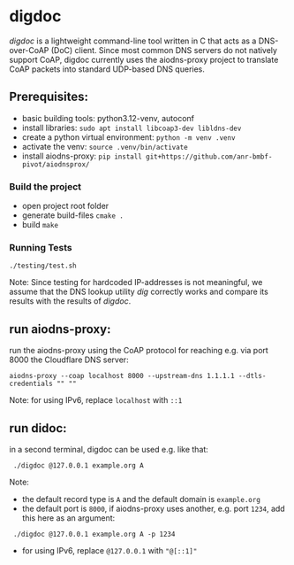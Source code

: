# digdoc

*digdoc* is a lightweight command-line tool written in C that acts as a DNS-over-CoAP (DoC) client. Since most common DNS servers do not natively support CoAP, digdoc currently uses the aiodns-proxy project to translate CoAP packets into standard UDP-based DNS queries.

## Prerequisites:

- basic building tools: python3.12-venv, autoconf
- install libraries: `sudo apt install libcoap3-dev libldns-dev`
- create a python virtual environment: `python -m venv .venv`
- activate the venv: `source .venv/bin/activate`
- install aiodns-proxy: `pip install git+https://github.com/anr-bmbf-pivot/aiodnsprox/`

### Build the project
- open project root folder
- generate build-files `cmake .`
- build `make`

### Running Tests
`./testing/test.sh`

Note: Since testing for hardcoded IP-addresses is not meaningful, we assume that the DNS lookup utility *dig* correctly works and compare its results with the results of *digdoc*. 

## run aiodns-proxy:
run the aiodns-proxy using the CoAP protocol for reaching e.g. via port 8000 the Cloudflare DNS server:

`aiodns-proxy --coap localhost 8000 --upstream-dns 1.1.1.1 --dtls-credentials "" ""`

Note: for using IPv6, replace `localhost` with `::1`

## run didoc:
in a second terminal, digdoc can be used e.g. like that:

` ./digdoc @127.0.0.1 example.org A`

Note:
- the default record type is `A` and the default domain is `example.org`
- the default port is `8000`, if aiodns-proxy uses another, e.g. port `1234`, add this here as an argument:

` ./digdoc @127.0.0.1 example.org A -p 1234`

- for using IPv6, replace `@127.0.0.1` with `"@[::1]"`
